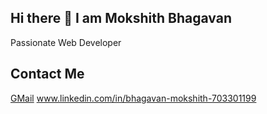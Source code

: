 ## Hi there 👋 I am Mokshith Bhagavan
Passionate Web Developer

## Contact Me
[GMail](mokshithabhi123@gmail.com) 
www.linkedin.com/in/bhagavan-mokshith-703301199

<!--
**Mokshithabhi/Mokshithabhi** is a ✨ _special_ ✨ repository because its `README.md` (this file) appears on your GitHub profile.

Here are some ideas to get you started:

- 🔭 I’m currently working on ...
- 🌱 I’m currently learning ...
- 👯 I’m looking to collaborate on ...
- 🤔 I’m looking for help with ...
- 💬 Ask me about ...
- 📫 mokshithabhi123@gmail.com...
- 😄 Pronouns: ...
- ⚡ Fun fact: ...
-->
